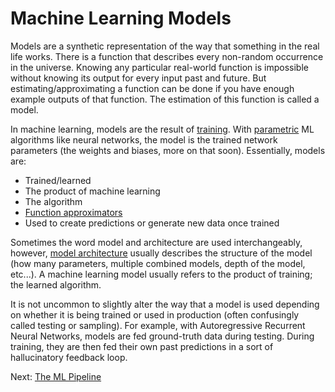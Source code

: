 # Machine Learning Models

Models are a synthetic representation of the way that something in the real life works. There is a function that describes every non-random occurrence in the universe. Knowing any particular real-world function is impossible without knowing its output for every input past and future. But estimating/approximating a function can be done if you have enough example outputs of that function. The estimation of this function is called a model. 

In machine learning, models are the result of [training](training.html). With [parametric](https://en.wikipedia.org/wiki/Parametric_model) ML algorithms like neural networks, the model is the trained network parameters (the weights and biases, more on that soon). Essentially, models are:

- Trained/learned
- The product of machine learning
- The algorithm
- [Function approximators](general-purpose-algorithms.html)
- Used to create predictions or generate new data once trained

Sometimes the word model and architecture are used interchangeably, however, [model architecture](model-architecture.html) usually describes the structure of the model (how many parameters, multiple combined models, depth of the model, etc...). A machine learning model usually refers to the product of training; the learned algorithm.

It is not uncommon to slightly alter the way that a model is used depending on whether it is being trained or used in production (often confusingly called testing or sampling). For example, with Autoregressive Recurrent Neural Networks, models are fed ground-truth data during testing. During training, they are then fed their own past predictions in a sort of hallucinatory feedback loop.

Next: [The ML Pipeline](the-ml-pipeline.html)